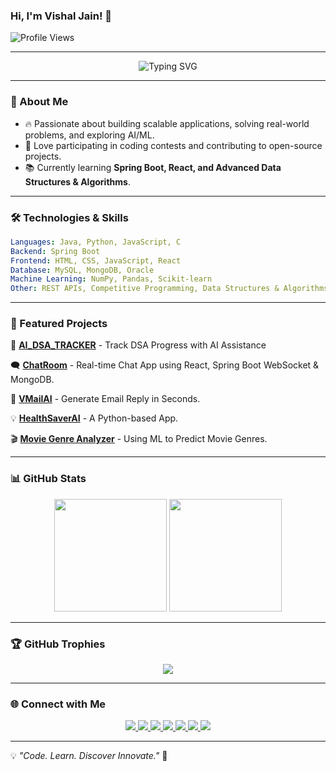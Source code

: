 ### Hi, I'm Vishal Jain! 👋  

![Profile Views](https://komarev.com/ghpvc/?username=vishal-jain2003&color=blue&style=flat-square)  

---

<div align="center">
  <img src="https://readme-typing-svg.herokuapp.com?font=Fira+Code&pause=1000&color=F75C7E&width=435&lines=Java+Full-Stack+Developer;AI+%26+ML+Enthusiast;Competitive+Programmer;Building+Scalable+Apps" alt="Typing SVG" />
</div>

---

### 🚀 About Me
- 🔥 Passionate about building scalable applications, solving real-world problems, and exploring AI/ML.
- 🎯 Love participating in coding contests and contributing to open-source projects.
- 📚 Currently learning **Spring Boot, React, and Advanced Data Structures & Algorithms**.

---

### 🛠️ Technologies & Skills
```yaml
Languages: Java, Python, JavaScript, C
Backend: Spring Boot
Frontend: HTML, CSS, JavaScript, React
Database: MySQL, MongoDB, Oracle
Machine Learning: NumPy, Pandas, Scikit-learn
Other: REST APIs, Competitive Programming, Data Structures & Algorithms
```

---

### 📌 Featured Projects  


🧠 **[AI_DSA_TRACKER](https://ai-dsa-tracker.vercel.app/)** - Track DSA Progress with AI Assistance  

🗨️ **[ChatRoom](https://chatroom-eight-alpha.vercel.app/)** - Real-time Chat App using React, Spring Boot WebSocket & MongoDB.

🚀 **[VMailAI](https://vmailai.netlify.app)** - Generate Email Reply in Seconds.  

💡 **[HealthSaverAI](https://github.com/Vishal-jain2003/HealthSaver_AI)** - A Python-based App.  

🎬 **[Movie Genre Analyzer](https://moviegenreanalyzerjainai.streamlit.app/)** - Using ML to Predict Movie Genres.  
 




---

### 📊 GitHub Stats
<div align="center">
  <img src="https://github-readme-stats.vercel.app/api?username=vishal-jain2003&show_icons=true&theme=radical" height="180px"/>
  <img src="https://github-readme-stats.vercel.app/api/top-langs/?username=vishal-jain2003&layout=compact&theme=radical" height="180px"/>
</div>

---

### 🏆 GitHub Trophies
<p align="center">
  <img src="https://github-profile-trophy.vercel.app/?username=vishal-jain2003&theme=radical&no-bg=true&no-frame=true" />
</p>

---

### 🌐 Connect with Me
<p align="center">
  <a href="https://www.linkedin.com/in/vishaljain493">
    <img src="https://img.shields.io/badge/LinkedIn-0A66C2?style=for-the-badge&logo=linkedin&logoColor=white"/>
  </a>
  <a href="https://leetcode.com/u/jain_Vishalvj/">
    <img src="https://img.shields.io/badge/LeetCode-FFA116?style=for-the-badge&logo=leetcode&logoColor=white"/>
  </a>
  <a href="https://codeforces.com/profile/vishalvj221">
    <img src="https://img.shields.io/badge/Codeforces-1F8ACB?style=for-the-badge&logo=codeforces&logoColor=white"/>
  </a>
  <a href="https://auth.geeksforgeeks.org/user/vishal2k54/">
    <img src="https://img.shields.io/badge/GeeksforGeeks-2F8D46?style=for-the-badge&logo=geeksforgeeks&logoColor=white"/>
  </a>
  <a href="https://www.hackerrank.com/vishal_jain12345">
    <img src="https://img.shields.io/badge/HackerRank-2EC866?style=for-the-badge&logo=hackerrank&logoColor=white"/>
  </a>
  <a href="https://www.codechef.com/users/jainvishal001">
    <img src="https://img.shields.io/badge/CodeChef-5B4638?style=for-the-badge&logo=codechef&logoColor=white"/>
  </a>
  <a href="https://codolio.com/profile/JainVishal">
    <img src="https://img.shields.io/badge/Codolio-FF5733?style=for-the-badge&logoColor=white"/>
  </a>
</p>


---

💡 *"Code. Learn. Discover Innovate."* 🚀
